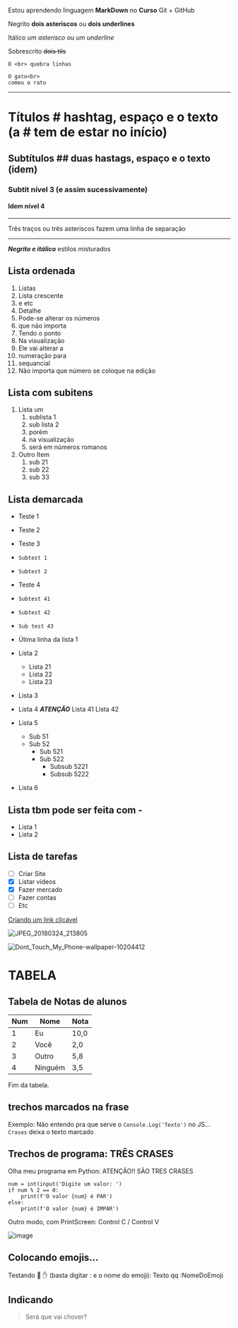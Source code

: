 Estou aprendendo linguagem **MarkDown** no __Curso__ Git + GitHub

Negrito **dois asteriscos** ou __dois underlines__

Itálico *um asterisco* ou _um underline_

Sobrescrito ~~dois tils~~

```
O <br> quebra linhas

O gato<br>
comeu o rato
```

---
# Títulos # hashtag, espaço e o texto (a # tem de estar no início)

## Subtítulos ## duas hastags, espaço e o texto (idem)

### Subtit nível 3 (e assim sucessivamente)

#### Idem nível 4

***

Três traços ou três asteriscos fazem uma linha de separação

---

__*Negrito e itálico*__ estilos misturados

## Lista ordenada

1. Listas
2. Lista crescente
3. e etc
4. Detalhe
5. Pode-se alterar os números
6. que não importa
30. Tendo o ponto
31. Na visualização
32. Ele vai alterar a
33. numeração para
34. sequancial
35. Não importa que número se coloque na edição

## Lista com subitens

1. Lista um
    1. sublista 1
    2. sub lista 2
    3. porém
    4. na visualização
    5. será em números romanos
2. Outro Item
   1. sub 21
   2. sub 22
   33. sub 33

## Lista demarcada

* Teste 1
* Teste 2
* Teste 3
*     Subtest 1
*     Subtest 2
* Teste 4
*     Subtest 41
*     Subtest 42
*     Sub test 43
* Útima linha da lista 1

* Lista 2
  * Lista 21
  * Lista 22
  * Lista 23
* Lista 3
* Lista 4
  __*ATENÇÃO*__
  Lista 41
  Lista 42
* Lista 5
  * Sub 51
  * Sub 52
    * Sub 521
    * Sub 522
      * Subsub 5221
      * Subsub 5222
* Lista 6

## Lista tbm pode ser feita com -

- Lista 1
- Lista 2

## Lista de tarefas

- [ ] Criar Site
- [x] Listar vídeos
- [x] Fazer mercado
- [ ] Fazer contas
- [ ] Etc

[Criando um link clicável](https://www.instagram.com/)

![JPEG_20180324_213805](https://github.com/Cyber-Phantom/Ola-Mundo/assets/132688085/c14f9b2e-0d17-4069-acf7-3493f3fdafbe)

![Dont_Touch_My_Phone-wallpaper-10204412](https://github.com/Cyber-Phantom/Ola-Mundo/assets/132688085/4c77ae30-4a5d-4163-9712-f3ddd791b764)

# TABELA

## Tabela de Notas de alunos

Num | Nome | Nota
---|---|---
1 | Eu | 10,0
2 | Você | 2,0
3 | Outro | 5,8
4 | Ninguém | 3,5

Fim da tabela.

## trechos marcados na frase

Exemplo: Não entendo pra que serve o `Console.Log('Texto')` no JS... `Crases` deixa o texto marcado

## Trechos de programa: TRÊS CRASES

Olha meu programa em Python: ATENÇÃO!! SÃO TRES CRASES
```
num = int(input('Digite um valor: ')
if num % 2 == 0:
    print(f'O valor {num} é PAR')
else:
    print(f'O valor {num} é IMPAR')
```

Outro modo, com PrintScreen: Control C / Control V

![image](https://github.com/Cyber-Phantom/Ola-Mundo/assets/132688085/e620793f-b5de-4612-91b2-a310b92d3326)

## Colocando emojis...

Testando 🤑 ✋ (basta digitar : e o nome do emoji): Texto qq :NomeDoEmoji

## Indicando

> Será que vai chover?
